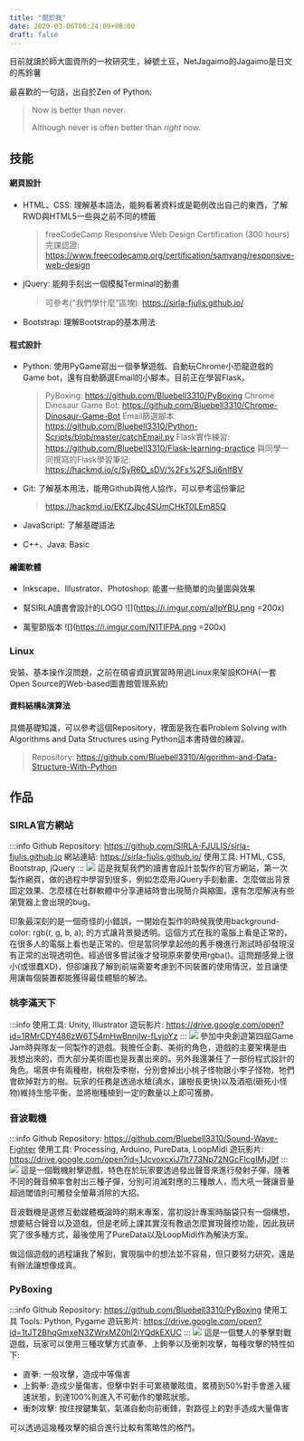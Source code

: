 ```yaml
---
title: "關於我"
date: 2020-03-06T00:24:09+08:00
draft: false
---
```


目前就讀於師大圖資所的一枚研究生，綽號土豆，NetJagaimo的Jagaimo是日文的馬鈴薯

最喜歡的一句話，出自於Zen of Python:
> Now is better than never.
>
> Although never is often better than *right* now.

## 技能

#### 網頁設計
* HTML、CSS: 理解基本語法，能夠看著資料或是範例改出自己的東西，了解RWD與HTML5一些與之前不同的標籤
    > freeCodeCamp Responsive Web Design Certification (300 hours) 完課認證: https://www.freecodecamp.org/certification/samyang/responsive-web-design

* jQuery: 能夠手刻出一個模擬Terminal的動畫
    > 可參考("我們學什麼"區塊): https://sirla-fjulis.github.io/

* Bootstrap: 理解Bootstrap的基本用法

#### 程式設計
* Python: 使用PyGame寫出一個拳擊遊戲、自動玩Chrome小恐龍遊戲的Game bot，還有自動篩選Email的小腳本。目前正在學習Flask。
    > PyBoxing: https://github.com/Bluebell3310/PyBoxing
    > Chrome Dinosaur Game Bot: https://github.com/Bluebell3310/Chrome-Dinosaur-Game-Bot
    > Email篩選腳本: https://github.com/Bluebell3310/Python-Scripts/blob/master/catchEmail.py
    > Flask實作練習: https://github.com/Bluebell3310/Flask-learning-practice
    > 與同學一同撰寫的Flask學習筆記: https://hackmd.io/c/SyR6D_sDV/%2Fs%2FSJi6nIfBV

* Git: 了解基本用法，能用Github與他人協作，可以參考這份筆記
    > https://hackmd.io/EKfZJbc4SUmCHkT0LEm85Q

* JavaScript: 了解基礎語法

* C++、Java: Basic

#### 繪圖軟體
* Inkscape、Illustrator、Photoshop: 能畫一些簡單的向量圖與效果

* 幫SIRLA讀書會設計的LOGO
![](https://i.imgur.com/alIpYBU.png =200x)

* 萬聖節版本
![](https://i.imgur.com/N1TlFPA.png =200x)

### Linux
安裝、基本操作沒問題，之前在碩睿資訊實習時用過Linux來架設KOHA(一套Open Source的Web-based圖書館管理系統)
    
#### 資料結構&演算法
具備基礎知識，可以參考這個Repository，裡面是我在看Problem Solving with Algorithms and Data Structures using Python這本書時做的練習。
> Repository: https://github.com/Bluebell3310/Algorithm-and-Data-Structure-With-Python 

## 作品
### SIRLA官方網站
:::info
Github Repository: https://github.com/SIRLA-FJULIS/sirla-fjulis.github.io
網站連結: https://sirla-fjulis.github.io/
使用工具: HTML, CSS, Bootstrap, jQuery
:::
![](https://i.imgur.com/2FXU2ZP.png)
這是我幫我們的讀書會設計並製作的官方網站，第一次製作網頁，做的過程中學習到很多，例如怎麼用JQuery手刻動畫、怎麼做出背景固定效果、怎麼樣在社群軟體中分享連結時會出現簡介與縮圖，還有怎麼解決有些瀏覽器上會出現的bug。

印象最深刻的是一個奇怪的小錯誤，一開始在製作的時候我使用background-color: rgb(r, g, b, a); 的方式讓背景變透明。這個方式在我的電腦上看是正常的，在很多人的電腦上看也是正常的。但是當同學拿起他的舊手機進行測試時卻發現沒有正常的出現透明色。經過很多嘗試後才發現原來要使用rgba()。這問題感覺上很小(或很蠢XD)，但卻讓我了解到前端需要考慮到不同裝置的使用情況，並且讓使用讓每個裝置都能獲得最佳體驗的解法。

### 桃李滿天下
:::info
使用工具: Unity, Illustrator
遊玩影片: https://drive.google.com/open?id=1RMrCDY486zW6T54mHwBnnjlw-fLvjoYz
:::
![](https://i.imgur.com/9V5RAcE.png)
參加中央創遊第四屆Game Jam時與隊友一同製作的遊戲。我擔任企劃、美術的角色，遊戲的主要架構是由我想出來的，而大部分美術圖也是我畫出來的。另外我還兼任了一部份程式設計的角色。場景中有兩種樹，桃樹及李樹，分別會掉出小桃子怪物跟小李子怪物，牠們會砍掉對方的樹。玩家的任務是透過水槍(澆水，讓樹長更快)以及酒瓶(砸死小怪物)維持生態平衡，並將樹種植到一定的數量以上即可獲勝。

### 音波戰機
:::info
Github Repository: https://github.com/Bluebell3310/Sound-Wave-Fighter
使用工具: Processing, Arduino, PureData, LoopMidi
遊玩影片: https://drive.google.com/open?id=1JcvoxcxiJ7lt773Np72NGcFIcgIMjJ9f
:::
![](https://i.imgur.com/tqDGVSw.jpg)
這是一個戰機射擊遊戲，特色在於玩家要透過發出聲音來進行發射子彈，隨著不同的聲音頻率會射出三種子彈，分別可消滅對應的三種敵人，而大吼一聲讓音量超過閾值則可觸發全螢幕消除的大招。

音波戰機是選修互動媒體概論時的期末專案，當初設計專案時腦袋只有一個構想，想要結合聲音以及遊戲，但是老師上課其實沒有教過怎麼實現聲控功能，因此我研究了很多種方式，最後使用了PureData以及LoopMidi作為解決方案。

做這個遊戲的過程讓我了解到，實現腦中的想法並不容易，但只要努力研究，還是有辦法讓想像成真。

### PyBoxing
:::info
Github Repository: https://github.com/Bluebell3310/PyBoxing
使用工具 Tools: Python, Pygame
遊玩影片: https://drive.google.com/open?id=1tJT2BhqGmxeN3ZWrxMZ0hl2iYQdkEXUC
:::
![](https://i.imgur.com/T8Fe8xo.png)
這是一個雙人的拳擊對戰遊戲，玩家可以使用三種攻擊方式直拳、上鉤拳以及衝刺攻擊，每種攻擊的特性如下:
* 直拳: 一般攻擊，造成中等傷害
* 上鉤拳: 造成少量傷害，但擊中對手可累積暈眩值，累積到50%對手會進入緩速狀態，到達100%則進入不可動作的暈眩狀態。
* 衝刺攻擊: 按住按鍵集氣，氣滿自動向前衝鋒，對路徑上的對手造成大量傷害

可以透過這幾種攻擊的組合進行比較有策略性的格鬥。

